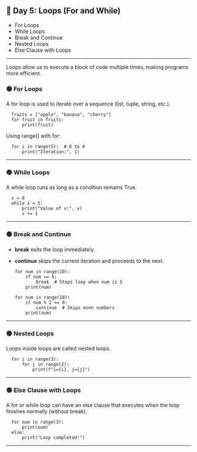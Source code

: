 ## 🔵 Day 5: Loops (For and While)
- For Loops
- While Loops
- Break and Continue
- Nested Loops
- Else Clause with Loops
***
Loops allow us to execute a block of code multiple times, making programs more efficient.

### 🟢 For Loops
A for loop is used to iterate over a sequence (list, tuple, string, etc.).

      fruits = ["apple", "banana", "cherry"]
      for fruit in fruits:
          print(fruit)

Using range() with for:

      for i in range(5):  # 0 to 4
          print("Iteration:", i)
***
### 🟢 While Loops
A while loop runs as long as a condition remains True.

      x = 0
      while x < 5:
          print("Value of x:", x)
          x += 1
***
### 🟢 Break and Continue

- **break** exits the loop immediately.

- **continue** skips the current iteration and proceeds to the next.

      for num in range(10):
          if num == 5:
              break  # Stops loop when num is 5
          print(num)

      for num in range(10):
          if num % 2 == 0:
              continue  # Skips even numbers
          print(num)
***
### 🟢 Nested Loops
Loops inside loops are called nested loops.

      for i in range(3):
          for j in range(2):
              print(f"i={i}, j={j}")
***
### 🟢 Else Clause with Loops
A for or while loop can have an else clause that executes when the loop finishes normally (without break).

      for num in range(3):
          print(num)
      else:
          print("Loop completed!")
***
